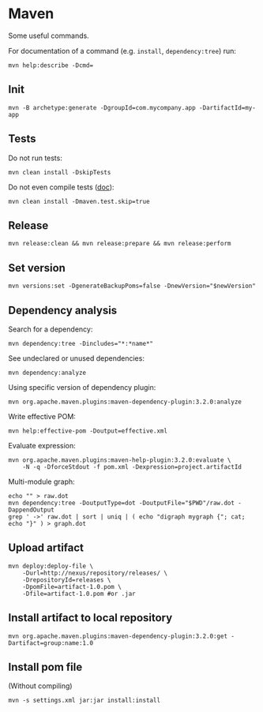 # Maven

Some useful commands.

For documentation of a command (e.g. `install`, `dependency:tree`) run:

```shell
mvn help:describe -Dcmd=
```

## Init

```shell
mvn -B archetype:generate -DgroupId=com.mycompany.app -DartifactId=my-app
```

## Tests

Do not run tests:

```shell
mvn clean install -DskipTests
```

Do not even compile tests ([doc](https://maven.apache.org/surefire/maven-surefire-plugin/examples/skipping-tests.html
)):

```shell
mvn clean install -Dmaven.test.skip=true
```

## Release

```shell
mvn release:clean && mvn release:prepare && mvn release:perform
```

## Set version
```shell
mvn versions:set -DgenerateBackupPoms=false -DnewVersion="$newVersion"
```

## Dependency analysis

Search for a dependency:

```shell
mvn dependency:tree -Dincludes="*:*name*"
```

See undeclared or unused dependencies:

```shell
mvn dependency:analyze
```

Using specific version of dependency plugin:
```shell
mvn org.apache.maven.plugins:maven-dependency-plugin:3.2.0:analyze
```

Write effective POM:

```shell
mvn help:effective-pom -Doutput=effective.xml
```

Evaluate expression:

```shell
mvn org.apache.maven.plugins:maven-help-plugin:3.2.0:evaluate \
    -N -q -DforceStdout -f pom.xml -Dexpression=project.artifactId
```

Multi-module graph:

```shell
echo "" > raw.dot
mvn dependency:tree -DoutputType=dot -DoutputFile="$PWD"/raw.dot -DappendOutput
grep ' ->' raw.dot | sort | uniq | ( echo "digraph mygraph {"; cat; echo "}" ) > graph.dot
```

## Upload artifact

```shell
mvn deploy:deploy-file \
    -Durl=http://nexus/repository/releases/ \
    -DrepositoryId=releases \
    -DpomFile=artifact-1.0.pom \
    -Dfile=artifact-1.0.pom #or .jar
```

## Install artifact to local repository

```shell
mvn org.apache.maven.plugins:maven-dependency-plugin:3.2.0:get -Dartifact=group:name:1.0
```

## Install pom file

(Without compiling)
```shell
mvn -s settings.xml jar:jar install:install
```
